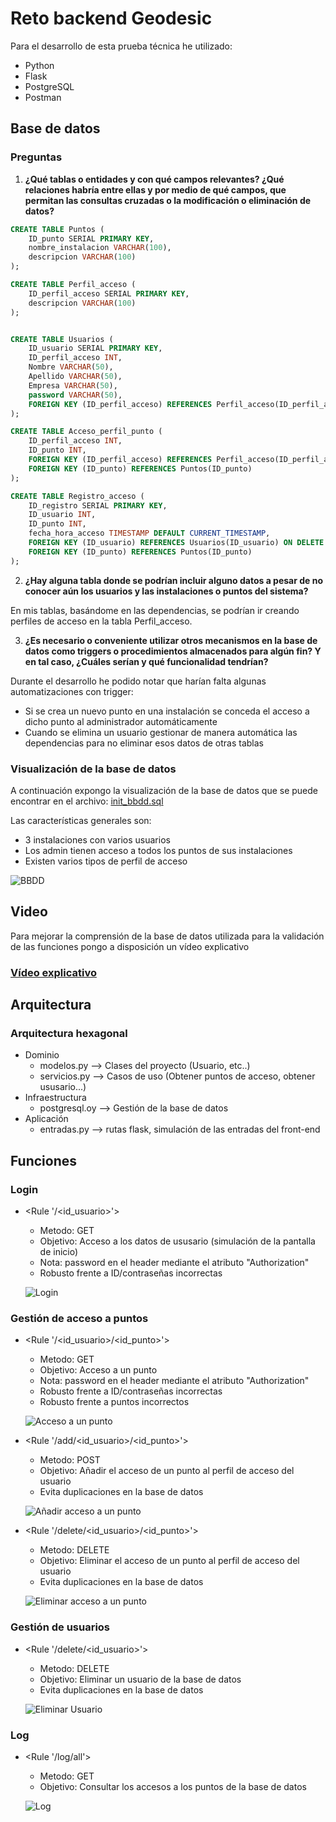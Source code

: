 # Reto backend Geodesic


Para el desarrollo de esta prueba técnica he utilizado:

- Python
- Flask
- PostgreSQL
- Postman

## Base de datos

### Preguntas

1. **¿Qué tablas o entidades y con qué campos relevantes? ¿Qué relaciones habría entre ellas y por medio de qué campos, que permitan las consultas cruzadas o la modificación o eliminación de datos?**

```sql
CREATE TABLE Puntos (
    ID_punto SERIAL PRIMARY KEY,
    nombre_instalacion VARCHAR(100),
    descripcion VARCHAR(100)
);

CREATE TABLE Perfil_acceso (
    ID_perfil_acceso SERIAL PRIMARY KEY,
    descripcion VARCHAR(100)
);


CREATE TABLE Usuarios (
    ID_usuario SERIAL PRIMARY KEY,
    ID_perfil_acceso INT,
    Nombre VARCHAR(50),
    Apellido VARCHAR(50),
    Empresa VARCHAR(50),
    password VARCHAR(50),
    FOREIGN KEY (ID_perfil_acceso) REFERENCES Perfil_acceso(ID_perfil_acceso)
);

CREATE TABLE Acceso_perfil_punto (
    ID_perfil_acceso INT,
    ID_punto INT,
	FOREIGN KEY (ID_perfil_acceso) REFERENCES Perfil_acceso(ID_perfil_acceso),
	FOREIGN KEY (ID_punto) REFERENCES Puntos(ID_punto)
);

CREATE TABLE Registro_acceso (
    ID_registro SERIAL PRIMARY KEY,
    ID_usuario INT,
    ID_punto INT,
    fecha_hora_acceso TIMESTAMP DEFAULT CURRENT_TIMESTAMP,
    FOREIGN KEY (ID_usuario) REFERENCES Usuarios(ID_usuario) ON DELETE CASCADE,
    FOREIGN KEY (ID_punto) REFERENCES Puntos(ID_punto)
);

```
2. **¿Hay alguna tabla donde se podrían incluir alguno datos a pesar de no conocer aún los usuarios y las instalaciones o puntos del sistema?**

En mis tablas, basándome en las dependencias, se podrían ir creando perfiles de acceso en la tabla Perfil_acceso.

3. **¿Es necesario o conveniente utilizar otros mecanismos en la base de datos como triggers o procedimientos almacenados para algún fin? Y en tal caso, ¿Cuáles serían y qué funcionalidad tendrían?**

Durante el desarrollo he podido notar que harían falta algunas automatizaciones con trigger:
- Si se crea un nuevo punto en una instalación se conceda el acceso a dicho punto al administrador automáticamente
- Cuando se elimina un usuario gestionar de manera automática las dependencias para no eliminar esos datos de otras tablas


### Visualización de la base de datos

A continuación expongo la visualización de la base de datos que se puede encontrar en el archivo: [init_bbdd.sql](Aplicacion/init_bbdd.sql)

Las características generales son:
- 3 instalaciones con varios usuarios
- Los admin tienen  acceso a todos los puntos de sus instalaciones
- Existen varios tipos de perfil de acceso


![BBDD](sources/esquema_reto_geodesic.jpg)



## Video

Para mejorar la comprensión de la base de datos utilizada para la validación de las funciones pongo a disposición un vídeo explicativo  

### [Vídeo explicativo](https://youtu.be/ADqcMQ7TFik)





## Arquitectura

### Arquitectura hexagonal
- Dominio
  - modelos.py --> Clases del proyecto (Usuario, etc..)
  - servicios.py --> Casos de uso (Obtener puntos de acceso, obtener ususario...)
- Infraestructura
  - postgresql.oy --> Gestión de la base de datos
- Aplicación
  - entradas.py --> rutas flask, simulación de las entradas del front-end

## Funciones

### Login

- <Rule '/<id_usuario>'>
  - Metodo: GET
  - Objetivo: Acceso a los datos de ususario (simulación de la pantalla de inicio)
  - Nota: password en el header mediante el atributo "Authorization"
  - Robusto frente a ID/contraseñas incorrectas
  
  ![Login](sources/login.PNG)

### Gestión de acceso a puntos

- <Rule '/<id_usuario>/<id_punto>'>
  - Metodo: GET
  - Objetivo: Acceso a un punto
  - Nota: password en el header mediante el atributo "Authorization"
  - Robusto frente a ID/contraseñas incorrectas
  - Robusto frente a puntos incorrectos

  ![Acceso a un punto](sources/acceder_a_punto.PNG)


- <Rule '/add/<id_usuario>/<id_punto>'>
  - Metodo: POST
  - Objetivo: Añadir el acceso de un punto al perfil de acceso del usuario
  - Evita duplicaciones en la base de datos

  ![Añadir acceso a un punto](sources/añadir_punto.PNG)


- <Rule '/delete/<id_usuario>/<id_punto>'>
  - Metodo: DELETE
  - Objetivo: Eliminar el acceso de un punto al perfil de acceso del usuario
  - Evita duplicaciones en la base de datos

  ![Eliminar acceso a un punto](sources/eliminar_punto.PNG)


### Gestión de usuarios

- <Rule '/delete/<id_usuario>'>
  - Metodo: DELETE
  - Objetivo: Eliminar un usuario de la base de datos
  - Evita duplicaciones en la base de datos

  ![Eliminar Usuario](sources/eliminar_usuario.PNG)


### Log

- <Rule '/log/all'>
  - Metodo: GET
  - Objetivo: Consultar los accesos a los puntos de la base de datos

  ![Log](sources/log.PNG)


